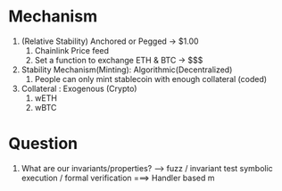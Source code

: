 # Mechanism

1. (Relative Stability) Anchored or Pegged -> $1.00
   1. Chainlink Price feed
   2. Set a function to exchange ETH & BTC -> $$$
2. Stability Mechanism(Minting): Algorithmic(Decentralized)
   1. People can only mint stablecoin with enough collateral (coded)
3. Collateral : Exogenous (Crypto)
   1. wETH
   2. wBTC

# Question

1. What are our invariants/properties? --> fuzz / invariant test symbolic execution / formal verification ===> Handler based m
